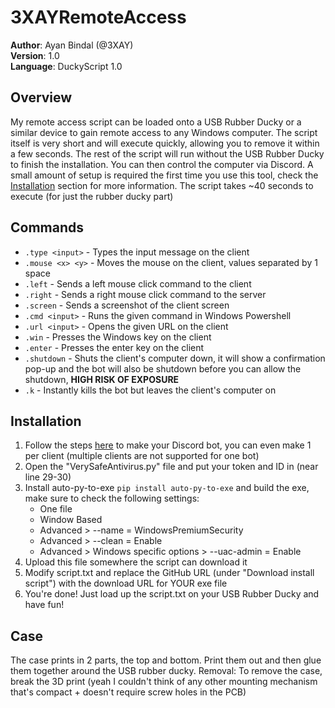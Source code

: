 # 3XAYRemoteAccess
**Author**: Ayan Bindal (@3XAY) <br>
**Version**: 1.0 <br>
**Language**: DuckyScript 1.0

## Overview
My remote access script can be loaded onto a USB Rubber Ducky or a similar device to gain remote access to any Windows computer. The script itself is very short and will execute quickly, allowing you to remove it within a few seconds. The rest of the script will run without the USB Rubber Ducky to finish the installation. You can then control the computer via Discord. A small amount of setup is required the first time you use this tool, check the [Installation](#Installation) section for more information.
The script takes ~40 seconds to execute (for just the rubber ducky part)

## Commands
* `.type <input>` - Types the input message on the client
* `.mouse <x> <y>` - Moves the mouse on the client, values separated by 1 space
* `.left` - Sends a left mouse click command to the client
* `.right` - Sends a right mouse click command to the server
* `.screen` - Sends a screenshot of the client screen
* `.cmd <input>` - Runs the given command in Windows Powershell
* `.url <input>` - Opens the given URL on the client
* `.win` - Presses the Windows key on the client
* `.enter` - Presses the enter key on the client
* `.shutdown` - Shuts the client's computer down, it will show a confirmation pop-up and the bot will also be shutdown before you can allow the shutdown, **HIGH RISK OF EXPOSURE**
* `.k` - Instantly kills the bot but leaves the client's computer on

## Installation
1. Follow the steps [here](https://youtu.be/-H4yoyXlrEQ?si=jpTu1eZHZhg_42M7) to make your Discord bot, you can even make 1 per client (multiple clients are not supported for one bot)
2. Open the "VerySafeAntivirus.py" file and put your token and ID in (near line 29-30)
3. Install auto-py-to-exe `pip install auto-py-to-exe` and build the exe, make sure to check the following settings:
	- One file
	- Window Based
	- Advanced > --name = WindowsPremiumSecurity
	- Advanced > --clean = Enable
	- Advanced > Windows specific options > --uac-admin = Enable
4. Upload this file somewhere the script can download it
5. Modify script.txt and replace the GitHub URL (under "Download install script") with the download URL for YOUR exe file
6. You're done! Just load up the script.txt on your USB Rubber Ducky and have fun!

## Case
The case prints in 2 parts, the top and bottom. Print them out and then glue them together around the USB rubber ducky.
Removal: To remove the case, break the 3D print (yeah I couldn't think of any other mounting mechanism that's compact + doesn't require screw holes in the PCB)